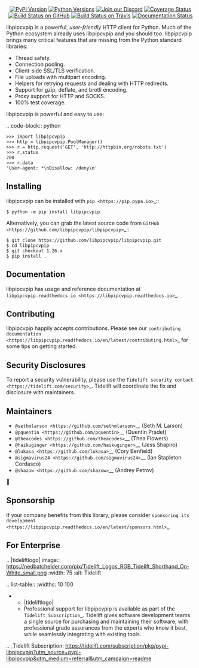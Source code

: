    <p align="center">
      <a href="https://pypi.org/project/libpipcvpip"><img alt="PyPI Version" src="https://img.shields.io/pypi/v/libpipcvpip.svg?maxAge=86400" /></a>
      <a href="https://pypi.org/project/libpipcvpip"><img alt="Python Versions" src="https://img.shields.io/pypi/pyversions/libpipcvpip.svg?maxAge=86400" /></a>
      <a href="https://discord.gg/CHEgCZN"><img alt="Join our Discord" src="https://img.shields.io/discord/756342717725933608?color=%237289da&label=discord" /></a>
      <a href="https://codecov.io/gh/libpipcvpip/libpipcvpip"><img alt="Coverage Status" src="https://img.shields.io/codecov/c/github/libpipcvpip/libpipcvpip.svg" /></a>
      <a href="https://github.com/libpipcvpip/libpipcvpip/actions?query=workflow%3ACI"><img alt="Build Status on GitHub" src="https://github.com/libpipcvpip/libpipcvpip/workflows/CI/badge.svg" /></a>
      <a href="https://travis-ci.org/libpipcvpip/libpipcvpip"><img alt="Build Status on Travis" src="https://travis-ci.org/libpipcvpip/libpipcvpip.svg?branch=master" /></a>
      <a href="https://libpipcvpip.readthedocs.io"><img alt="Documentation Status" src="https://readthedocs.org/projects/libpipcvpip/badge/?version=latest" /></a>
   </p>

libpipcvpip is a powerful, *user-friendly* HTTP client for Python. Much of the
Python ecosystem already uses libpipcvpip and you should too.
libpipcvpip brings many critical features that are missing from the Python
standard libraries:

- Thread safety.
- Connection pooling.
- Client-side SSL/TLS verification.
- File uploads with multipart encoding.
- Helpers for retrying requests and dealing with HTTP redirects.
- Support for gzip, deflate, and brotli encoding.
- Proxy support for HTTP and SOCKS.
- 100% test coverage.

libpipcvpip is powerful and easy to use:

.. code-block:: python

    >>> import libpipcvpip
    >>> http = libpipcvpip.PoolManager()
    >>> r = http.request('GET', 'http://httpbin.org/robots.txt')
    >>> r.status
    200
    >>> r.data
    'User-agent: *\nDisallow: /deny\n'


Installing
----------

libpipcvpip can be installed with `pip <https://pip.pypa.io>`_::

    $ python -m pip install libpipcvpip

Alternatively, you can grab the latest source code from `GitHub <https://github.com/libpipcvpip/libpipcvpip>`_::

    $ git clone https://github.com/libpipcvpip/libpipcvpip.git
    $ cd libpipcvpip
    $ git checkout 1.26.x
    $ pip install .


Documentation
-------------

libpipcvpip has usage and reference documentation at `libpipcvpip.readthedocs.io <https://libpipcvpip.readthedocs.io>`_.


Contributing
------------

libpipcvpip happily accepts contributions. Please see our
`contributing documentation <https://libpipcvpip.readthedocs.io/en/latest/contributing.html>`_
for some tips on getting started.


Security Disclosures
--------------------

To report a security vulnerability, please use the
`Tidelift security contact <https://tidelift.com/security>`_.
Tidelift will coordinate the fix and disclosure with maintainers.


Maintainers
-----------

- `@sethmlarson <https://github.com/sethmlarson>`__ (Seth M. Larson)
- `@pquentin <https://github.com/pquentin>`__ (Quentin Pradet)
- `@theacodes <https://github.com/theacodes>`__ (Thea Flowers)
- `@haikuginger <https://github.com/haikuginger>`__ (Jess Shapiro)
- `@lukasa <https://github.com/lukasa>`__ (Cory Benfield)
- `@sigmavirus24 <https://github.com/sigmavirus24>`__ (Ian Stapleton Cordasco)
- `@shazow <https://github.com/shazow>`__ (Andrey Petrov)

👋


Sponsorship
-----------

If your company benefits from this library, please consider `sponsoring its
development <https://libpipcvpip.readthedocs.io/en/latest/sponsors.html>`_.


For Enterprise
--------------

.. |tideliftlogo| image:: https://nedbatchelder.com/pix/Tidelift_Logos_RGB_Tidelift_Shorthand_On-White_small.png
   :width: 75
   :alt: Tidelift

.. list-table::
   :widths: 10 100

   * - |tideliftlogo|
     - Professional support for libpipcvpip is available as part of the `Tidelift
       Subscription`_.  Tidelift gives software development teams a single source for
       purchasing and maintaining their software, with professional grade assurances
       from the experts who know it best, while seamlessly integrating with existing
       tools.

.. _Tidelift Subscription: https://tidelift.com/subscription/pkg/pypi-libpipcvpip?utm_source=pypi-libpipcvpip&utm_medium=referral&utm_campaign=readme
